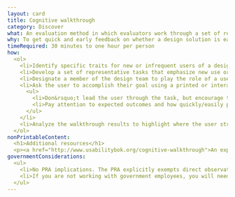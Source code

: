 ```yaml
---
layout: card
title: Cognitive walkthrough
category: Discover
what: An evaluation method in which evaluators work through a set of representative tasks and ask questions about the task as they go.
why: To get quick and early feedback on whether a design solution is easy for a new or infrequent user to learn, and why it is or isn&rsquo;t easy. This method i useful for catching big issues at any stage in the design process when you don't have access to real users, but it is not a substitute for user evaluation.
timeRequired: 30 minutes to one hour per person
how:
  <ol>
    <li>Identify specific traits for new or infrequent users of a design solution.</li>
    <li>Develop a set of representative tasks that emphasize new use or infrequent use.</li>
    <li>Designate a member of the design team to play the role of a user who has the traits you&rsquo;ve identified to participate in a moderated usability testing session. (The traits can overlap.)</li>
    <li>Ask the user to accomplish their goal using a printed or interactive design. As they go, ask what they would attempt to do next or how they would learn. 
      <ul>
        <li>Don&rsquo;t lead the user through the task, but encourage them to stay focused on what they&rsquo;re trying to accomplish.</li>
        <li>Pay attention to expected outcomes and how quickly/easily participants are able to pick up a task.</li>
      </ul>
    </li>
    <li>Analyze the walkthrough results to highlight where the user struggled and what needs improvement.</li>
  </ol>
nonPrintableContent:
  <h1>Additional resources</h1>
  <p><a href="http://www.usabilitybok.org/cognitive-walkthrough">An explanation of cognitive walkthroughs and how to conduct one.</a> The Usability Body of Knowledge, a product of the User Experience Professionals&rsquo; Association.</p>
governmentConsiderations:
  <ul>
    <li>No PRA implications. The PRA explicitly exempts direct observation and non-standardized conversation (e.g., not a survey) that a cognitive walkthrough entails, 5 CFR 1320.3(h)3.</li>
    <li>If you are not working with government employees, you will need to observe standard precautions for archiving personally identifiable information.</li>
  </ul>
---
```

